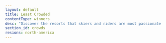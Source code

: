```yaml
---
layout: default
title: Least Crowded
contentType: winners
desc: "Discover the resorts that skiers and riders are most passionate about in North America."
section_id: crowds
resions: north-america
---
```

